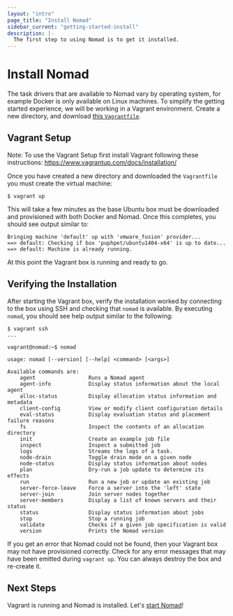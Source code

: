 ```yaml
---
layout: "intro"
page_title: "Install Nomad"
sidebar_current: "getting-started-install"
description: |-
  The first step to using Nomad is to get it installed.
---
```


# Install Nomad

The task drivers that are available to Nomad vary by operating system,
for example Docker is only available on Linux machines. To simplify the
getting started experience, we will be working in a Vagrant environment.
Create a new directory, and download [this `Vagrantfile`](https://raw.githubusercontent.com/hashicorp/nomad/master/demo/vagrant/Vagrantfile).

## Vagrant Setup

Note: To use the Vagrant Setup first install Vagrant following these instructions: https://www.vagrantup.com/docs/installation/

Once you have created a new directory and downloaded the `Vagrantfile`
you must create the virtual machine:

    $ vagrant up

This will take a few minutes as the base Ubuntu box must be downloaded
and provisioned with both Docker and Nomad. Once this completes, you should
see output similar to:

    Bringing machine 'default' up with 'vmware_fusion' provider...
    ==> default: Checking if box 'puphpet/ubuntu1404-x64' is up to date...
    ==> default: Machine is already running.

At this point the Vagrant box is running and ready to go.

## Verifying the Installation

After starting the Vagrant box, verify the installation worked by connecting
to the box using SSH and checking that `nomad` is available. By executing
`nomad`, you should see help output similar to the following:

```
$ vagrant ssh
...

vagrant@nomad:~$ nomad

usage: nomad [--version] [--help] <command> [<args>]

Available commands are:
    agent                 Runs a Nomad agent
    agent-info            Display status information about the local agent
    alloc-status          Display allocation status information and metadata
    client-config         View or modify client configuration details
    eval-status           Display evaluation status and placement failure reasons
    fs                    Inspect the contents of an allocation directory
    init                  Create an example job file
    inspect               Inspect a submitted job
    logs                  Streams the logs of a task.
    node-drain            Toggle drain mode on a given node
    node-status           Display status information about nodes
    plan                  Dry-run a job update to determine its effects
    run                   Run a new job or update an existing job
    server-force-leave    Force a server into the 'left' state
    server-join           Join server nodes together
    server-members        Display a list of known servers and their status
    status                Display status information about jobs
    stop                  Stop a running job
    validate              Checks if a given job specification is valid
    version               Prints the Nomad version
```

If you get an error that Nomad could not be found, then your Vagrant box
may not have provisioned correctly. Check for any error messages that may have
been emitted during `vagrant up`. You can always destroy the box and
re-create it.

## Next Steps

Vagrant is running and Nomad is installed. Let's [start Nomad](/intro/getting-started/running.html)!


